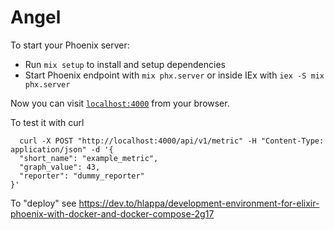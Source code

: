 # Angel

To start your Phoenix server:

  * Run `mix setup` to install and setup dependencies
  * Start Phoenix endpoint with `mix phx.server` or inside IEx with `iex -S mix phx.server`

Now you can visit [`localhost:4000`](http://localhost:4000) from your browser.

To test it with curl

```
  curl -X POST "http://localhost:4000/api/v1/metric" -H "Content-Type: application/json" -d '{
  "short_name": "example_metric",
  "graph_value": 43,
  "reporter": "dummy_reporter"
}'
```

To "deploy" see https://dev.to/hlappa/development-environment-for-elixir-phoenix-with-docker-and-docker-compose-2g17
